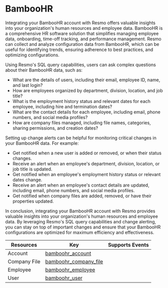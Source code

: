 BambooHR
========
Integrating your BambooHR account with Resmo offers valuable insights into your organization's human resources and employee data. BambooHR is a comprehensive HR software solution that simplifies managing employee data, onboarding, time-off tracking, and performance management. Resmo can collect and analyze configuration data from BambooHR, which can be useful for identifying trends, ensuring adherence to best practices, and optimizing configurations.

Using Resmo's SQL query capabilities, users can ask complex questions about their BambooHR data, such as:

* What are the details of users, including their email, employee ID, name, and last login?
* How are employees organized by department, division, location, and job title?
* What is the employment history status and relevant dates for each employee, including hire and termination dates?
* What are the contact details for each employee, including email, phone numbers, and social media profiles?
* How are company files managed, including file names, categories, sharing permissions, and creation dates?

Setting up change alerts can be helpful for monitoring critical changes in your BambooHR data. For example:

* Get notified when a new user is added or removed, or when their status changes.
* Receive an alert when an employee's department, division, location, or job title is updated.
* Get notified when an employee's employment history status or relevant dates change.
* Receive an alert when an employee's contact details are updated, including email, phone numbers, and social media profiles.
* Get notified when company files are added, removed, or have their properties updated.

In conclusion, integrating your BambooHR account with Resmo provides valuable insights into your organization's human resources and employee data. By leveraging Resmo's SQL query capabilities and change alerting, you can stay on top of important changes and ensure that your BambooHR configurations are optimized for maximum efficiency and effectiveness.

| **Resources** | **Key**                                               | **Supports Events** |
| ------------- | ----------------------------------------------------- | ------------------- |
| Account       | [bamboohr\_account](bamboohr\_account.md)             |                     |
| Company File  | [bamboohr\_company\_file](bamboohr\_company\_file.md) |                     |
| Employee      | [bamboohr\_employee](bamboohr\_employee.md)           |                     |
| User          | [bamboohr\_user](bamboohr\_user.md)                   |                     |
